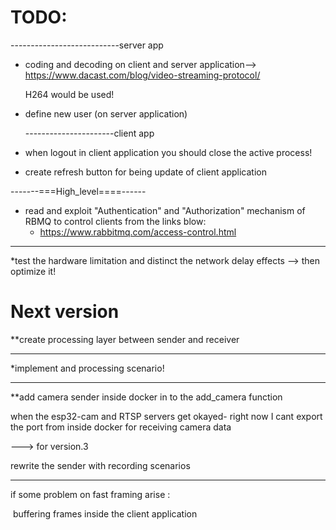 # TODO:

---------------------------server app

* coding and decoding on client and server application--> https://www.dacast.com/blog/video-streaming-protocol/

  H264 would be used!


* define new user (on server application)

  ----------------------client app

* when logout in client application you should close the active process!

* create refresh button for being update of client application

-------===High_level====------

* read and exploit "Authentication" and "Authorization"  mechanism of RBMQ to control clients from the links blow:
  * https://www.rabbitmq.com/access-control.html



---------------

*test the hardware limitation and distinct the network delay effects --> then optimize it!

# Next version

**create processing layer between sender and receiver

-----------

*implement and processing scenario! 

-------------------------------

**add camera sender inside docker in to the  add_camera function 

when the esp32-cam and RTSP servers get okayed- right now I cant export the port from inside docker for receiving camera data

---> for version.3

rewrite the sender with recording scenarios 

----------------------------------------------------------

if some problem on fast framing arise :

​		 buffering frames inside the client application 